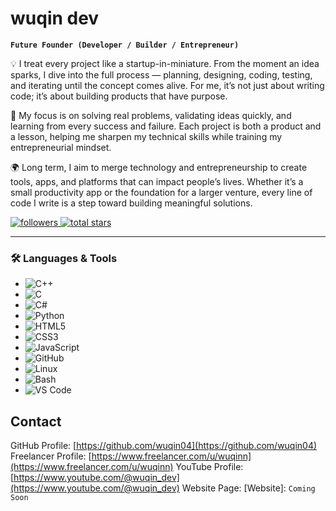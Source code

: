 # wuqin dev

**`Future Founder (Developer / Builder / Entrepreneur)`**

💡 I treat every project like a startup-in-miniature. From the moment an idea sparks, I dive into the full process — planning, designing, coding, testing, and iterating until the concept comes alive. For me, it’s not just about writing code; it’s about building products that have purpose.

🚀 My focus is on solving real problems, validating ideas quickly, and learning from every success and failure. Each project is both a product and a lesson, helping me sharpen my technical skills while training my entrepreneurial mindset.

🌍 Long term, I aim to merge technology and entrepreneurship to create tools, apps, and platforms that can impact people’s lives. Whether it’s a small productivity app or the foundation for a larger venture, every line of code I write is a step toward building meaningful solutions.

   <p align="left">
        <!-- GitHub Followers -->
        <a href="https://github.com/wuqin04?tab=followers">
            <img alt="followers" title="Follow me on GitHub" src="https://custom-icon-badges.demolab.com/github/followers/wuqin04?color=236ad3&labelColor=1155ba&style=for-the-badge&logo=person-add&label=Follow&logoColor=white"/>
        </a>
        <!-- GitHub Stars -->
        <a href="https://github.com/wuqin04?tab=repositories&sort=stargazers">
            <img alt="total stars" title="Total stars on GitHub" src="https://custom-icon-badges.demolab.com/github/stars/wuqin04?color=55960c&style=for-the-badge&labelColor=488207&logo=star"/>
        </a>
    </p>


---

### 🛠️ Languages & Tools

* ![C++](https://img.shields.io/badge/C++-00599C?style=for-the-badge&logo=c%2B%2B&logoColor=white)
* ![C](https://img.shields.io/badge/C-00599C?style=for-the-badge&logo=c&logoColor=white)
* ![C#](https://img.shields.io/badge/C%23-239120?style=for-the-badge&logo=c-sharp&logoColor=white)
* ![Python](https://img.shields.io/badge/Python-3776AB?style=for-the-badge&logo=python&logoColor=white)
* ![HTML5](https://img.shields.io/badge/HTML5-E34F26?style=for-the-badge&logo=html5&logoColor=white)
* ![CSS3](https://img.shields.io/badge/CSS3-1572B6?style=for-the-badge&logo=css3&logoColor=white)
* ![JavaScript](https://img.shields.io/badge/JavaScript-F7DF1E?style=for-the-badge&logo=javascript&logoColor=black)
* ![GitHub](https://img.shields.io/badge/GitHub-181717?style=for-the-badge&logo=github&logoColor=white)
* ![Linux](https://img.shields.io/badge/Linux-FCC624?style=for-the-badge&logo=linux&logoColor=black)
* ![Bash](https://img.shields.io/badge/Bash-4EAA25?style=for-the-badge&logo=gnu-bash&logoColor=white)
* ![VS Code](https://img.shields.io/badge/VS%20Code-007ACC?style=for-the-badge&logo=visual-studio-code&logoColor=white)


## Contact

GitHub Profile: [https://github.com/wuqin04](https://github.com/wuqin04)
Freelancer Profile: [https://www.freelancer.com/u/wuqinn](https://www.freelancer.com/u/wuqinn)
YouTube Profile: [https://www.youtube.com/@wuqin_dev](https://www.youtube.com/@wuqin_dev)
Website Page: [Website]: `Coming Soon`

